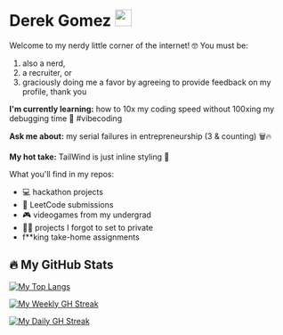 # Derek Gomez <img src="https://raw.githubusercontent.com/MartinHeinz/MartinHeinz/master/wave.gif" width="30px">

Welcome to my nerdy little corner of the internet! 🤓 You must be: 
1. also a nerd,
2. a recruiter, or
3. graciously doing me a favor by agreeing to provide feedback on my profile, thank you

<!-- **I'm passionate about:** 🤖automation, ⚡productivity, 🧠 learning efficiency, 🌏foreign languages, and 🎓education as a vehicle for social justice -->

**I'm currently learning:** how to 10x my coding speed without 100xing my debugging time 🫠 #vibecoding

**Ask me about:** my serial failures in entrepreneurship (3 & counting) 🗑️🔥

**My hot take:** TailWind is just inline styling 🫢

What you'll find in my repos:
- 💻 hackathon projects
- 🧩 LeetCode submissions
- 🎮 videogames from my undergrad
- 🤦‍♂️ projects I forgot to set to private
- f**king take-home assignments


<!-- ![My Skills](https://go-skill-icons.vercel.app/api/icons?i=python,ts,js,react,next,html,css,chromedevtools,playwright,cs) -->

## 🔥 My GitHub Stats

<!-- [![My GH Stats](https://github-readme-stats.vercel.app/api?username=GomezDerek&show_icons=true&theme=dark&rank_icon=github)](https://github-readme-stats.vercel.app) -->

[![My Top Langs](https://github-readme-stats.vercel.app/api/top-langs/?username=GomezDerek&theme=github_dark_dimmed&layout=donut&hide=G-Code,ShaderLab,HLSL,Mathematica)](https://github-readme-stats.vercel.app)

[![My Weekly GH Streak](https://streak-stats.demolab.com?user=GomezDerek&theme=github-dark-dimmed&mode=weekly&hide_total_contributions=true&hide_longest_streak=true)](https://git.io/streak-stats)

[![My Daily GH Streak](https://streak-stats.demolab.com?user=GomezDerek&theme=github-dark-dimmed&mode=daily&hide_total_contributions=true)](https://git.io/streak-stats)